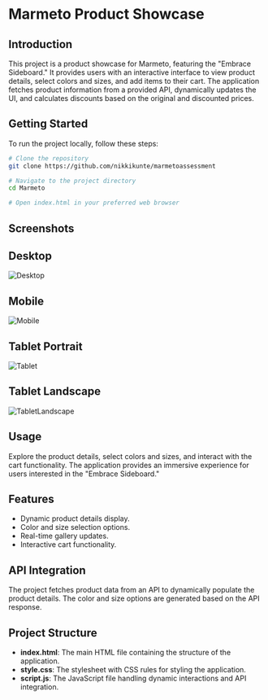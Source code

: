 # Marmeto Product Showcase

## Introduction

This project is a product showcase for Marmeto, featuring the "Embrace Sideboard." It provides users with an interactive interface to view product details, select colors and sizes, and add items to their cart. The application fetches product information from a provided API, dynamically updates the UI, and calculates discounts based on the original and discounted prices.

 

## Getting Started

To run the project locally, follow these steps:

```bash
# Clone the repository
git clone https://github.com/nikkikunte/marmetoassessment

# Navigate to the project directory
cd Marmeto

# Open index.html in your preferred web browser
```

## Screenshots
## Desktop
![Desktop](assets/Desktop.png)

## Mobile
![Mobile](assets/Mobile.JPG)

## Tablet Portrait
![Tablet](assets/TabletPortrait.JPG)

## Tablet Landscape
![TabletLandscape](assets/TabletLandscape.JPG)


## Usage

Explore the product details, select colors and sizes, and interact with the cart functionality. The application provides an immersive experience for users interested in the "Embrace Sideboard."

## Features
* Dynamic product details display.
* Color and size selection options.
* Real-time gallery updates.
* Interactive cart functionality.

## API Integration
The project fetches product data from an API to dynamically populate the product details. The color and size options are generated based on the API response.

## Project Structure
* __index.html__: The main HTML file containing the structure of the application.
* __style.css__: The stylesheet with CSS rules for styling the application.
* __script.js__: The JavaScript file handling dynamic interactions and API integration.

 
